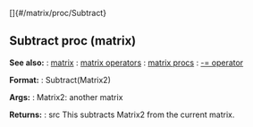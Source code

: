 []{#/matrix/proc/Subtract}
## Subtract proc (matrix)
**See also:**
:   [matrix](#/matrix)
:   [matrix operators](#/matrix/operators)
:   [matrix procs](#/matrix/proc)
:   [-= operator](#/operator/+=)
<!-- -->
**Format:**
:   Subtract(Matrix2)
<!-- -->
**Args:**
:   Matrix2: another matrix
<!-- -->
**Returns:**
:   src
This subtracts Matrix2 from the current matrix.